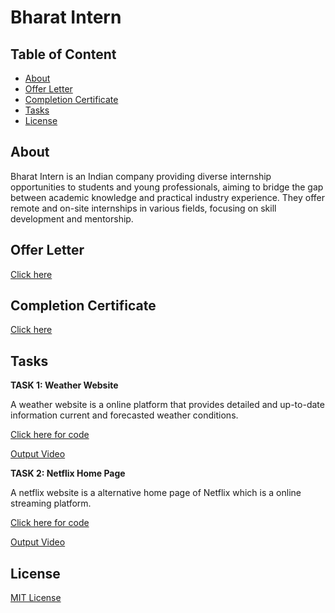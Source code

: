 # Bharat Intern

## Table of Content

- [About](#about)
- [Offer Letter](#offer-letter)
- [Completion Certificate](#completion-certificate)
- [Tasks](#tasks)
- [License](#license)

## About

Bharat Intern is an Indian company providing diverse internship opportunities to students and young professionals, aiming to bridge the gap between academic knowledge and practical industry experience. They offer remote and on-site internships in various fields, focusing on skill development and mentorship.

## Offer Letter

[Click here](https://www.linkedin.com/posts/mani-sankar-pasala_bharatintern-internship-webdevelopment-activity-7150867406184136705-SATu?utm_source=share&utm_medium=member_desktop)

## Completion Certificate

[Click here](https://www.linkedin.com/posts/mani-sankar-pasala_bharatintern-webdevelopment-virtualinternship-activity-7167847783683612672-YJ8h?utm_source=share&utm_medium=member_desktop)

## Tasks

**TASK 1: Weather Website**

A weather website is a online platform that provides detailed and up-to-date information current and forecasted weather conditions.

[Click here for code](Weather_website)

[Output Video](https://www.linkedin.com/posts/mani-sankar-pasala_bharatintern-internship-webdevelopment-activity-7151955661872877568-bhpe?utm_source=share&utm_medium=member_desktop)

**TASK 2: Netflix Home Page**

A netflix website is a alternative home page of Netflix which is a online streaming platform.

[Click here for code](Netflix_home)

[Output Video](https://www.linkedin.com/posts/mani-sankar-pasala_bharatintern-internship-webdevelopment-activity-7152593446061441025-1LaN?utm_source=share&utm_medium=member_desktop)

## License

[MIT License](LICENSE)
